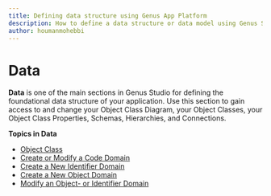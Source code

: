 ```yaml
---
title: Defining data structure using Genus App Platform
description: How to define a data structure or data model using Genus Studio
author: houmanmohebbi
---
```

# Data

**Data** is one of the main sections in Genus Studio for defining the foundational data structure of your application. Use this section to gain access to and change your Object Class Diagram, your Object Classes, your Object Class Properties, Schemas, Hierarchies, and Connections.

**Topics in Data**

* [Object Class](object-class/index.md)
* [Create or Modify a Code Domain](object-class/create-or-modify-a-code-domain.md)
* [Create a New Identifier Domain](object-class/create-a-new-identifier-domain.md)
* [Create a New Object Domain](object-class/create-a-new-object-domain.md)
* [Modify an Object- or Identifier Domain](object-class/modify-an-object-or-identifier-domain.md)
